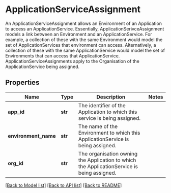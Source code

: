 # ApplicationServiceAssignment

An ApplicationServiceAssignment allows an Environment of an Application to access an ApplicationService. Essentially, ApplicationSerivceAssignment models a link between an Environment and an ApplicationService. For example, a collection of these with the same Environment would model the set of ApplicationServices that environment can access. Alternatively, a collection of these with the same ApplicationService would model the set of Environments that can access that ApplicationService. ApplicationServiceAssignments apply to the Organisation of the ApplicationService being assigned. 
## Properties
Name | Type | Description | Notes
------------ | ------------- | ------------- | -------------
**app_id** | **str** | The identifier of the Application to which this service is being assigned.  | 
**environment_name** | **str** | The name of the Environment to which this ApplicationService is being assigned.  | 
**org_id** | **str** | The organisation owning the Application to which the ApplicationService is being assigned.  | 

[[Back to Model list]](../README.md#documentation-for-models) [[Back to API list]](../README.md#documentation-for-api-endpoints) [[Back to README]](../README.md)


